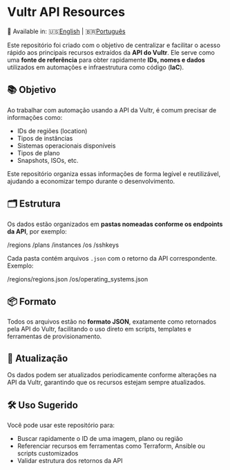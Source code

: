 # Vultr API Resources

📄 Available in: 🇺🇸[English](README.md) | 🇧🇷[Português](README.pt-br.md)

Este repositório foi criado com o objetivo de centralizar e facilitar o acesso rápido aos principais recursos extraídos da **API do Vultr**. Ele serve como uma **fonte de referência** para obter rapidamente **IDs, nomes e dados** utilizados em automações e infraestrutura como código (**IaC**).

## 📚 Objetivo

Ao trabalhar com automação usando a API da Vultr, é comum precisar de informações como:
- IDs de regiões (location)
- Tipos de instâncias
- Sistemas operacionais disponíveis
- Tipos de plano
- Snapshots, ISOs, etc.

Este repositório organiza essas informações de forma legível e reutilizável, ajudando a economizar tempo durante o desenvolvimento.

## 🗂 Estrutura

Os dados estão organizados em **pastas nomeadas conforme os endpoints da API**, por exemplo:

/regions
/plans
/instances
/os
/sshkeys


Cada pasta contém arquivos `.json` com o retorno da API correspondente. Exemplo:

/regions/regions.json
/os/operating_systems.json


## 📦 Formato

Todos os arquivos estão no **formato JSON**, exatamente como retornados pela API do Vultr, facilitando o uso direto em scripts, templates e ferramentas de provisionamento.

## 🔁 Atualização

Os dados podem ser atualizados periodicamente conforme alterações na API da Vultr, garantindo que os recursos estejam sempre atualizados.

## 🛠 Uso Sugerido

Você pode usar este repositório para:
- Buscar rapidamente o ID de uma imagem, plano ou região
- Referenciar recursos em ferramentas como Terraform, Ansible ou scripts customizados
- Validar estrutura dos retornos da API